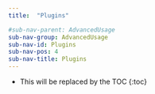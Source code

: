 ```yaml
---
title:  "Plugins"

#sub-nav-parent: AdvancedUsage
sub-nav-group: AdvancedUsage
sub-nav-id: Plugins
sub-nav-pos: 4
sub-nav-title: Plugins
---
```


* This will be replaced by the TOC
{:toc}
